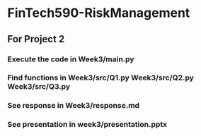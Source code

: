 # FinTech590-RiskManagement
## For Project 2
### Execute the code in Week3/main.py
### Find functions in Week3/src/Q1.py  Week3/src/Q2.py   Week3/src/Q3.py
### See response in Week3/response.md
### See presentation in week3/presentation.pptx
